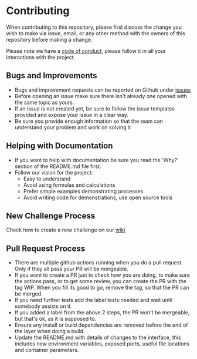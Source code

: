 # Contributing

When contributing to this repository, please first discuss the change you wish to make via issue, email, or any other method with the owners of this repository before making a change.

Please note we have a [code of conduct](https://github.com/DamnVulnerableCryptoApp/DamnVulnerableCryptoApp/blob/master/CODE_OF_CONDUCT.md), please follow it in all your interactions with the project.

## Bugs and Improvements
* Bugs and improvement requests can be reported on Github under [issues](https://github.com/DamnVulnerableCryptoApp/DamnVulnerableCryptoApp/issues)
* Before opening an issue make sure there isn't already one opened with the same topic as yours.
* If an issue is not created yet, be sure to follow the issue templates  provided and expose your issue in a clear way.
* Be sure you provide enough information so that the team can understand your problem and work on solving it


## Helping with Documentation
* If you want to help with documentation be sure you read the 'Why?' section of the README.md file first.
* Follow our vision for the project:
  * Easy to understand
  * Avoid using formulas and calculations
  * Prefer simple examples demonstrating processes
  * Avoid writing code for demonstrations, use open source tools


## New Challenge Process
Check how to create a new challenge on our [wiki](https://github.com/DamnVulnerableCryptoApp/DamnVulnerableCryptoApp/wiki/Creating-Challenges)

## Pull Request Process
- There are multiple github actions running when you do a pull request. Only if they all pass your PR will be mergeable.
- If you want to create a PR just to check how you are doing, to make sure the actions pass, or to get some review, you can create the PR with the tag WIP. When you fill its good to go, remove the tag, so that the PR can be merged.
- If you need further tests add the label tests:needed and wait until somebody assists on it.
- If you added a label from the above 2 steps, the PR won't be mergeable, but that's ok, as it is supposed to.
- Ensure any install or build dependencies are removed before the end of the layer when doing a build.
- Update the README.md with details of changes to the interface, this includes new environment variables, exposed ports, useful file locations and container parameters.
